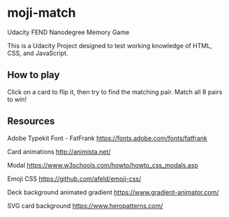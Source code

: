 # moji-match
Udacity FEND Nanodegree Memory Game

This is a Udacity Project designed to test working knowledge of HTML, CSS, and JavaScript.

## How to play
Click on a card to flip it, then try to find the matching pair. Match all 8 pairs to win!

## Resources

Adobe Typekit Font - FatFrank
https://fonts.adobe.com/fonts/fatfrank

Card animations
http://animista.net/

Modal 
https://www.w3schools.com/howto/howto_css_modals.asp

Emoji CSS
https://github.com/afeld/emoji-css/

Deck background animated gradient
https://www.gradient-animator.com/

SVG card background
https://www.heropatterns.com/

